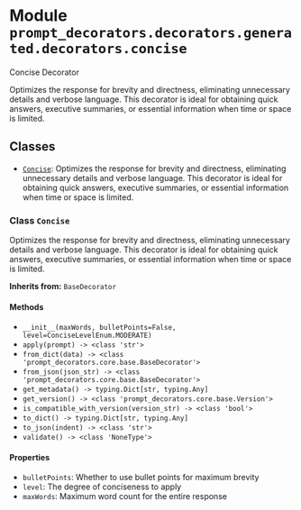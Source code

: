 # Module `prompt_decorators.decorators.generated.decorators.concise`

Concise Decorator

Optimizes the response for brevity and directness, eliminating unnecessary details and verbose language. This decorator is ideal for obtaining quick answers, executive summaries, or essential information when time or space is limited.

## Classes

- [`Concise`](#class-concise): Optimizes the response for brevity and directness, eliminating unnecessary details and verbose language. This decorator is ideal for obtaining quick answers, executive summaries, or essential information when time or space is limited.

### Class `Concise`

Optimizes the response for brevity and directness, eliminating unnecessary details and verbose language. This decorator is ideal for obtaining quick answers, executive summaries, or essential information when time or space is limited.

**Inherits from:** `BaseDecorator`

#### Methods

- `__init__(maxWords, bulletPoints=False, level=ConciseLevelEnum.MODERATE)`
- `apply(prompt) -> <class 'str'>`
- `from_dict(data) -> <class 'prompt_decorators.core.base.BaseDecorator'>`
- `from_json(json_str) -> <class 'prompt_decorators.core.base.BaseDecorator'>`
- `get_metadata() -> typing.Dict[str, typing.Any]`
- `get_version() -> <class 'prompt_decorators.core.base.Version'>`
- `is_compatible_with_version(version_str) -> <class 'bool'>`
- `to_dict() -> typing.Dict[str, typing.Any]`
- `to_json(indent) -> <class 'str'>`
- `validate() -> <class 'NoneType'>`
#### Properties

- `bulletPoints`: Whether to use bullet points for maximum brevity
- `level`: The degree of conciseness to apply
- `maxWords`: Maximum word count for the entire response

